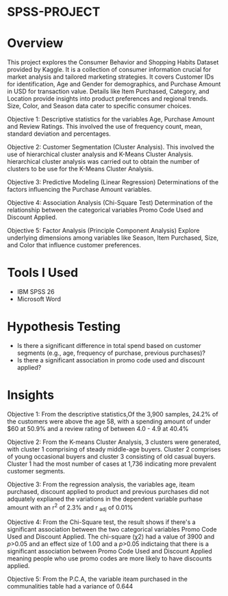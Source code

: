 # SPSS-PROJECT
# Overview
This project explores the Consumer Behavior and Shopping Habits Dataset provided by Kaggle. It is a collection of consumer information crucial for market analysis and tailored marketing strategies. It covers Customer IDs for identification, Age and Gender for demographics, and Purchase Amount in USD for transaction value. Details like Item Purchased, Category, and Location provide insights into product preferences and regional trends. Size, Color, and Season data cater to specific consumer choices.<br />

Objective 1: Descriptive statistics for the variables Age, Purchase Amount and Review Ratings. This involved the use of frequency count, mean, standard deviation and percentages. <br />

Objective 2: Customer Segmentation (Cluster Analysis). This involved the use of hierarchical cluster analysis and K-Means Cluster Analysis. hierarchical cluster analysis was carried out to obtain the number of clusters to be use for the K-Means Cluster Analysis. <br />

Objective 3: Predictive Modeling (Linear Regression) Determinations of the factors influencing the Purchase Amount variables. <br />

Objective 4: Association Analysis (Chi-Square Test) Determination of the relationship between the categorical variables Promo Code Used and Discount Applied. <br />

Objective 5: Factor Analysis (Principle Component Analysis) Explore underlying dimensions among variables like Season, Item Purchased, Size, and Color that influence customer preferences. <br />

# Tools I Used
* IBM SPSS 26
* Microsoft Word <br />

# Hypothesis Testing
* Is there a significant difference in total spend based on customer segments (e.g., age, frequency of purchase, previous purchases)?
* Is there a significant association in promo code used and discount applied? <br />

# Insights
Objective 1: From the descriptive statistics,Of the 3,900 samples, 24.2% of the customers were above the age 58, with a spending amount of under $60 at 50.9% and a review rating of between 4.0 - 4.9 at 40.4% <br />

Objective 2: From the K-means Cluster Analysis, 3 clusters were generated, with cluster 1 comprising of steady middle-age buyers. Cluster 2 comprises of young occasional buyers and cluster 3 consisting of old casual buyers. Cluster 1 had the most number of cases at 1,736 indicating  more prevalent customer segments. <br />

Objective 3: From the regression analysis, the variables age, iteam purchased, discount applied to product and previous purchases did not adquately explianed the variations in the dependent variable purhase amount with an r<sup>2</sup> of 2.3% and r <sub>adj</sub> of 0.01% <br />

Objective 4: From the Chi-Square test, the result shows if there's a significant association between the two categorical variables Promo Code Used and Discount Applied. The chi-square (χ2) had a value of 3900 and _p_>0.05 and an effect size of 1.00 and a _p_>0.05 indictaing that there is a significant association between Promo Code Used and Discount Applied meaning people who use promo codes are more likely to have discounts applied. <br />

Objective 5: From the P.C.A, the variable iteam purchased in the communalities table had a variance of 0.644

